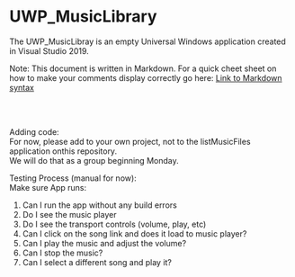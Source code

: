 # UWP_MusicLibrary 

The UWP_MusicLibray is an empty Universal Windows application created in Visual Studio 2019. <br/>

Note: This document is written in Markdown. For a quick cheet sheet on how to make your comments display correctly go here:
[Link to Markdown syntax](https://github.com/adam-p/markdown-here/wiki/Markdown-Cheatsheet#links)

<br/>
<br/>

Adding code: <br/>
For now, please add to your own project, not to the listMusicFiles application onthis repository. <br/>
We will do that as a group beginning Monday. <br/>


Testing Process (manual for now):
<br/>
Make sure App runs:  
1. Can I run the app without any build errors  
2. Do I see the music player  
3. Do I see the transport controls (volume, play, etc)  
4. Can I click on the song link and does it load to music player?  
5. Can I play the music and adjust the volume?  
6. Can I stop the music?  
7. Can I select a different song and play it?  

 







